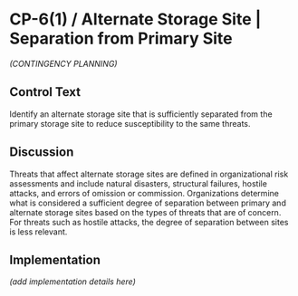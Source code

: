 # CP-6(1) / Alternate Storage Site | Separation from Primary Site

_(CONTINGENCY PLANNING)_

## Control Text

Identify an alternate storage site that is sufficiently separated from the primary storage site to reduce susceptibility to the same threats.

## Discussion

Threats that affect alternate storage sites are defined in organizational risk assessments and include natural disasters, structural failures, hostile attacks, and errors of omission or commission. Organizations determine what is considered a sufficient degree of separation between primary and alternate storage sites based on the types of threats that are of concern. For threats such as hostile attacks, the degree of separation between sites is less relevant.

## Implementation

_(add implementation details here)_